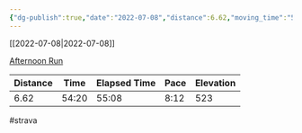 ```yaml
---
{"dg-publish":true,"date":"2022-07-08","distance":6.62,"moving_time":"54:20","elapsed_time":"55:08","pace":"8:12","total_elevation_gain":523,"url":"https://www.strava.com/activities/7437140052","permalink":"/01-personal/strava/2022-07-08-afternoon-run/","dgPassFrontmatter":true}
---
```



[[2022-07-08\|2022-07-08]]

[Afternoon Run](https://www.strava.com/activities/7437140052)

| Distance | Time  | Elapsed Time | Pace | Elevation |
| -------- | ----- | ------------ | ---- | --------- |
| 6.62     | 54:20 | 55:08        | 8:12 | 523       |




#strava
